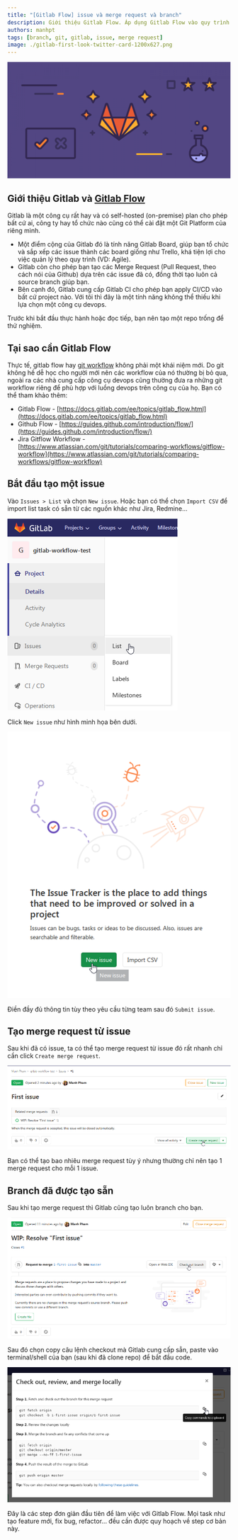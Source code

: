 ```yaml
---
title: "[Gitlab Flow] issue và merge request và branch"
description: Giới thiệu Gitlab Flow. Áp dụng Gitlab Flow vào quy trình phát triển phần mềm. Các bước để tạo issue, merge request và branch tự động.
authors: manhpt
tags: [branch, git, gitlab, issue, merge request]
image: ./gitlab-first-look-twitter-card-1200x627.png
---
```


![](./gitlab-first-look-twitter-card-1200x627.png)

## Giới thiệu Gitlab và [Gitlab Flow](https://docs.gitlab.com/ee/topics/gitlab_flow.html)

Gitlab là một công cụ rất hay và có self-hosted (on-premise) plan cho phép bất cứ ai, công ty hay tổ chức nào cũng có thể cài đặt một Git Platform của riêng mình.

- Một điểm cộng của Gitlab đó là tính năng Gitlab Board, giúp bạn tổ chức và sắp xếp các issue thành các board giống như Trello, khá tiện lợi cho việc quản lý theo quy trình (VD: Agile).
- Gitlab còn cho phép bạn tạo các Merge Request (Pull Request, theo cách nói của Github) dựa trên các issue đã có, đồng thời tạo luôn cả source branch giúp bạn.
- Bên cạnh đó, Gitlab cung cấp Gitlab CI cho phép bạn apply CI/CD vào bất cứ project nào. Với tôi thì đây là một tính năng không thể thiếu khi lựa chọn một công cụ devops.

Trước khi bắt đầu thực hành hoặc đọc tiếp, bạn nên tạo một repo trống để thử nghiệm.

## Tại sao cần Gitlab Flow

Thực tế, gitlab flow hay [git workflow](/tags/workflow/) không phải một khái niệm mới. Do git không hề dễ học cho người mới nên các workflow của nó thường bị bỏ qua, ngoài ra các nhà cung cấp công cụ devops cũng thường đưa ra những git workflow riêng để phù hợp với luồng devops trên công cụ của họ. Bạn có thể tham khảo thêm:

- Gitlab Flow - [https://docs.gitlab.com/ee/topics/gitlab_flow.html](https://docs.gitlab.com/ee/topics/gitlab_flow.html)
- Github Flow - [https://guides.github.com/introduction/flow/](https://guides.github.com/introduction/flow/)
- Jira Gitflow Workflow - [https://www.atlassian.com/git/tutorials/comparing-workflows/gitflow-workflow](https://www.atlassian.com/git/tutorials/comparing-workflows/gitflow-workflow)

## Bắt đầu tạo một issue

Vào `Issues > List` và chọn `New issue`. Hoặc bạn có thể chọn `Import CSV` để import list task có sẵn từ các nguồn khác như Jira, Redmine...

![](./Screenshot_20190614_152240.png)

Click `New issue` như hình minh họa bên dưới.

![](./Screenshot_20190614_152826_1.png)

Điền đầy đủ thông tin tùy theo yêu cầu từng team sau đó `Submit issue`.

## Tạo merge request từ issue

Sau khi đã có issue, ta có thể tạo merge request từ issue đó rất nhanh chỉ cần click `Create merge request`.

![](./Screenshot_20190614_155540.png)

Bạn có thể tạo bao nhiêu merge request tùy ý nhưng thường chỉ nên tạo 1 merge request cho mỗi 1 issue.

## Branch đã được tạo sẵn

Sau khi tạo merge request thì Gitlab cũng tạo luôn branch cho bạn.

![](./Screenshot_20190614_160524.png)

Sau đó chọn copy câu lệnh checkout mà Gitlab cung cấp sẵn, paste vào terminal/shell của bạn (sau khi đã clone repo) để bắt đầu code.

![](./Screenshot_20190614_161526.png)

Đây là các step đơn giản đầu tiên để làm việc với Gitlab Flow. Mọi task như tạo feature mới, fix bug, refactor... đều cần được quy hoạch về step cơ bản này.
